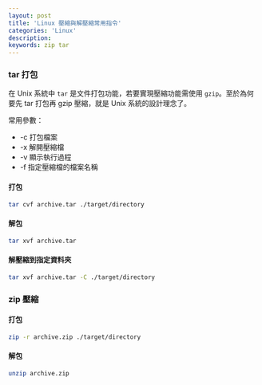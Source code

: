 ```yaml
---
layout: post
title: 'Linux 壓縮與解壓縮常用指令'
categories: 'Linux'
description: 
keywords: zip tar
---
```


### tar 打包
在 Unix 系統中 `tar` 是文件打包功能，若要實現壓縮功能需使用 `gzip`。至於為何要先 tar 打包再 gzip 壓縮，就是 Unix 系統的設計理念了。

常用參數：
- -c 打包檔案
- -x 解開壓縮檔
- -v 顯示執行過程
- -f 指定壓縮檔的檔案名稱

#### 打包

```sh
tar cvf archive.tar ./target/directory
```

#### 解包

```sh
tar xvf archive.tar
```

#### 解壓縮到指定資料夾

```sh
tar xvf archive.tar -C ./target/directory
```

### zip 壓縮

#### 打包

```sh
zip -r archive.zip ./target/directory
```

#### 解包

```sh
unzip archive.zip
```


